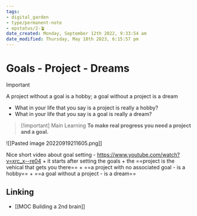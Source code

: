 ```yaml
---
tags: 
- digital_garden
- type/permanent-note
- epstatus/2-🪴
date_created: Monday, September 12th 2022, 9:33:54 am
date_modified: Thursday, May 18th 2023, 6:15:57 pm
---
```

# Goals - Project - Dreams
> [!important]
> A project without a goal is a hobby; a goal without a project is a dream

+ What in your life that you say is a project is really a hobby?
+ What in your life that you say is a goal is really a dream?

> [!important] Main Learning
> **To make real progress you need a project and a goal.**


![[Pasted image 20220919211605.png]]

Nice short video about goal setting - https://www.youtube.com/watch?v=xrc_x--re04
	+ it starts after setting the goals
	+ the ==project is the vehical that gets you there==
	+ ==a project with no associated goal - is a hobby==
	+ ==a goal without a project - is a dream==

## Linking
+ [[MOC Building a 2nd brain]]